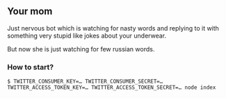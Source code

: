 ## Your mom

Just nervous bot which is watching for nasty words and replying to it with
something very stupid like jokes about your underwear.

But now she is just watching for few russian words.

### How to start?

```shell
$ TWITTER_CONSUMER_KEY=… TWITTER_CONSUMER_SECRET=… TWITTER_ACCESS_TOKEN_KEY=… TWITTER_ACCESS_TOKEN_SECRET=… node index
```
